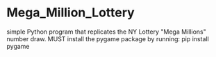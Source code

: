# Mega_Million_Lottery
simple Python program that replicates the NY Lottery "Mega Millions" number draw.  MUST install the pygame package by running: pip install pygame
